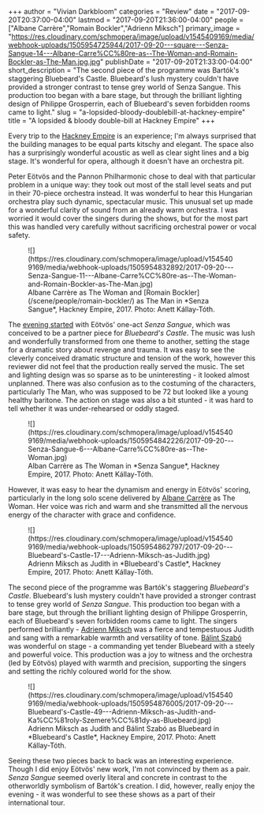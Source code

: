 +++
author = "Vivian Darkbloom"
categories = "Review"
date = "2017-09-20T20:37:00-04:00"
lastmod = "2017-09-20T21:36:00-04:00"
people = ["Albane Carrère","Romain Bockler","Adrienn Miksch"]
primary_image = "https://res.cloudinary.com/schmopera/image/upload/v1545409169/media/webhook-uploads/1505954725944/2017-09-20---square---Senza-Sangue-14---Albane-Carre%CC%80re-as--The-Woman-and-Romain-Bockler-as-The-Man.jpg.jpg"
publishDate = "2017-09-20T21:33:00-04:00"
short_description = "The second piece of the programme was Bartók&#039;s staggering Bluebeard&#039;s Castle. Bluebeard&#039;s lush mystery couldn&#039;t have provided a stronger contrast to tense grey world of Senza Sangue. This production too began with a bare stage, but through the brilliant lighting design of Philippe Grosperrin, each of Bluebeard&#039;s seven forbidden rooms came to light."
slug = "a-lopsided-bloody-doublebill-at-hackney-empire"
title = "A lopsided &amp; bloody double-bill at Hackney Empire"
+++

Every trip to the [Hackney Empire](https://hackneyempire.co.uk/whats-on/senza-sangue-bluebeards-castle/) is an experience; I'm always surprised that the building manages to be equal parts kitschy and elegant. The space also has a surprisingly wonderful acoustic as well as clear sight lines and a big stage. It's wonderful for opera, although it doesn't have an orchestra pit.

Peter Eötvös and the Pannon Philharmonic chose to deal with that particular problem in a unique way: they took out most of the stall level seats and put in their 70-piece orchestra instead. It was wonderful to hear this Hungarian orchestra play such dynamic, spectacular music. This unusual set up made for a wonderful clarity of sound from an already warm orchestra. I was worried it would cover the singers during the shows, but for the most part this was handled very carefully without sacrificing orchestral power or vocal safety.  

<figure data-type="image">
![](https://res.cloudinary.com/schmopera/image/upload/v1545409169/media/webhook-uploads/1505954832892/2017-09-20---Senza-Sangue-11---Albane-Carre%CC%80re-as--The-Woman-and-Romain-Bockler-as-The-Man.jpg)
<figcaption>Albane Carrère as The Woman and [Romain Bockler](/scene/people/romain-bockler/) as The Man in *Senza Sangue*, Hackney Empire, 2017. Photo: Anett Kállay-Tóth.</figcaption>
</figure>

The [evening started](https://hackneyempire.co.uk/whats-on/senza-sangue-bluebeards-castle/) with Eötvös' one-act *Senza Sangue*, which was conceived to be a partner piece for *Bluebeard's Castle*. The music was lush and wonderfully transformed from one theme to another, setting the stage for a dramatic story about revenge and trauma. It was easy to see the cleverly conceived dramatic structure and tension of the work, however this reviewer did not feel that the production really served the music. The set and lighting design was so sparse as to be uninteresting - it looked almost unplanned. There was also confusion as to the costuming of the characters, particularly The Man, who was supposed to be 72 but looked like a young healthy baritone. The action on stage was also a bit stunted - it was hard to tell whether it was under-rehearsed or oddly staged.

<figure data-type="image">
![](https://res.cloudinary.com/schmopera/image/upload/v1545409169/media/webhook-uploads/1505954842226/2017-09-20---Senza-Sangue-6---Albane-Carre%CC%80re-as--The-Woman.jpg)
<figcaption>Alban Carrère as The Woman in *Senza Sangue*, Hackney Empire, 2017. Photo: Anett Kállay-Tóth.</figcaption>
</figure>

However, it was easy to hear the dynamism and energy in Eötvös' scoring, particularly in the long solo scene delivered by [Albane Carrère](/scene/people/albane-carrere/) as The Woman. Her voice was rich and warm and she transmitted all the nervous energy of the character with grace and confidence. 

<figure data-type="image">
![](https://res.cloudinary.com/schmopera/image/upload/v1545409169/media/webhook-uploads/1505954862797/2017-09-20---Bluebeard's-Castle-17---Adrienn-Miksch-as-Judith.jpg)
<figcaption>Adrienn Miksch as Judith in *Bluebeard's Castle*, Hackney Empire, 2017. Photo: Anett Kállay-Tóth.</figcaption>
</figure>

The second piece of the programme was Bartók's staggering *Bluebeard's Castle*. Bluebeard's lush mystery couldn't have provided a stronger contrast to tense grey world of *Senza Sangue*. This production too began with a bare stage, but through the brilliant lighting design of Philippe Grosperrin, each of Bluebeard's seven forbidden rooms came to light. The singers performed brilliantly - [Adrienn Miksch](/scene/people/adrienn-miksch/) was a fierce and tempestuous Judith and sang with a remarkable warmth and versatility of tone. [Bálint Szabó](https://twitter.com/balintbass?lang=en) was wonderful on stage - a commanding yet tender Bluebeard with a steely and powerful voice. This production was a joy to witness and the orchestra (led by Eötvös) played with warmth and precision, supporting the singers and setting the richly coloured world for the show. 

<figure data-type="image">
![](https://res.cloudinary.com/schmopera/image/upload/v1545409169/media/webhook-uploads/1505954876005/2017-09-20---Bluebeard's-Castle-49---Adrienn-Miksch-as-Judith-and-Ka%CC%81roly-Szemere%CC%81dy-as-Bluebeard.jpg)
<figcaption>Adrienn Miksch as Judith and Bálint Szabó as Bluebeard in *Bluebeard's Castle*, Hackney Empire, 2017. Photo: Anett Kállay-Tóth.</figcaption>
</figure>

Seeing these two pieces back to back was an interesting experience. Though I did enjoy Eötvös' new work, I'm not convinced by them as a pair. *Senza Sangue* seemed overly literal and concrete in contrast to the otherworldly symbolism of Bartók's creation. I did, however, really enjoy the evening - it was wonderful to see these shows as a part of their international tour.
